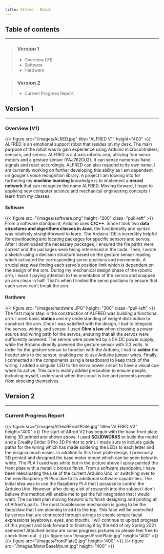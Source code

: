 ```yaml
---
title: Alfred - Robot
---
```


## **Table of contents**
----
> ### **Version 1**
> * Overview (V1)
> * Software
> * Hardware

> ### Version 2
> * Current Progress Report


## **Version 1**
----
### Overview (V1) 
{{< figure src="/images/ALRED.jpg" title="ALFRED V1" height="400" >}}
ALFRED is an emotional support robot that resides on my desk. The main purpose of the robot
was to gain experience using Arduino microcontrollers, sensors, and servos. ALFRED is a 4 axis robotic arm, utilizing 
four servo motors and a gesture sensor (PAJ7620U2). It can sense numerous hand signals and react accordingly. ALFRED can 
also respond to its own name. I am currently working on further developing this ability as I am dependent on google's 
voice recognition library. A project I am looking into for furthering my **machine learning** knowledge is to implement a 
**neural network** that can recognize the name ALFRED. Moving forward, I hope to applying new computer science and
mechanical engineering concepts I learn from my classes.

#### Software
{{< figure src="/images/software.png" height="200" class="pull-left"  >}} 
From a software standpoint, Arduino uses **C/C++**. Since I took two **data structures and algorithms classes in Java**,
the functionality and syntax was relatively straightforward to learn. The Arduino IDE is incredibly helpful for downloading and locating packages 
for specific sensors and servos. After I downloaded the necessary packages, I ensured the file paths were correct and the 
packages were being referenced in the code. Then, I wrote a sketch using a decision structure based on the gesture sensor 
reading which activated the corresponding servo positions and movements. A crucial step was finding each servo's position
limit which is dependent on the design of the arm. During my mechanical design phase of the robotic arm, I wasn't paying attention 
to the orientation of the servos and snapped an arm clean in half. That's when I limited the servo positions to ensure that each servo can't 
break the arm. 

#### Hardware
{{< figure src="/images/hardware.JPG" height="300" class="pull-left"  >}} 
The first major step in the construction of ALFRED was building a functional arm. I used basic **statics** and my understanding of 
weight distribution to construct the arm. Once I was satisfied with the design, I had to integrate the servos, wiring, and 
sensor. I used **Ohm's law** when choosing a power source and wiring path for the servos, ensuring that all the servos were sufficiently
powered. The servos were powered by a 5V DC power supply, while the Arduino directly powered the gesture sensor with 3.3 volts. In order for the gesture sensor to function with the Arduino, I had 
to **solder** the header pins to the sensor, enabling me to use Arduino jumper wires. Finally, I connected all the components 
using a breadboard to keep track of the wiring. I added a singular LED to the servo power circuit to have a visual cue when its active. This 
cue is mainly added precaution to ensure people, including myself, understand when the circuit is live and prevents people from shocking themselves. 

## **Version 2**
----
### Current Progress Report 
{{< figure src="/images/AlfredRFrontPlate.jpg" title="ALFRED V2" height="400" >}}
The start of Alfred V2 has begun with the base front plate being 3D printed and shown above. I used **SOLIDWORKS** to build the model 
and a Creality Ender 3 Pro 3D Printer to print. I made sure to include guide paths for the wiring which has made soldering the LEDs to 
each letter and the insignia much easier. In addition to this front plate design, I previously 3D printed and designed the 
base motor mount which can be seen below in white. The PLA I used was white but in the picture above I spray painted the front plate with a 
metallic bronze finish. From a software standpoint, I have been reevaluating the use of the current Arduino Uno, or switching over to the 
new Raspberry Pi Pico due to its additional software capabilities. The initial idea was to use the Raspberry Pi 4 that I possess to control the 
Arduino Uno. However, after doing a bit of research into the subject I don't believe this method will enable me to get the full integration that I would want. 
The current plan moving forward is to finish designing and printing all of Alfred's parts. The most troublesome mechanism is going to be the face/claw 
that I am planning to add to the top. This face will be controlled by servos that are connected through strings to enable simple facial expressions (eyebrows, 
eyes, and mouth). I will continue to upload progress of this project and look forward to finishing it by the end of my Spring 2021 semester! 
Attached below are some progress pictures so please feel free to check them out. :) 
{{< figure src="/images/FrontPlate.jpg"  height="400" >}}
{{< figure src="/images/FrontPlate2.jpg"  height="400" >}}
{{< figure src="/images/MotorBaseMount.jpg" height="400" >}}
